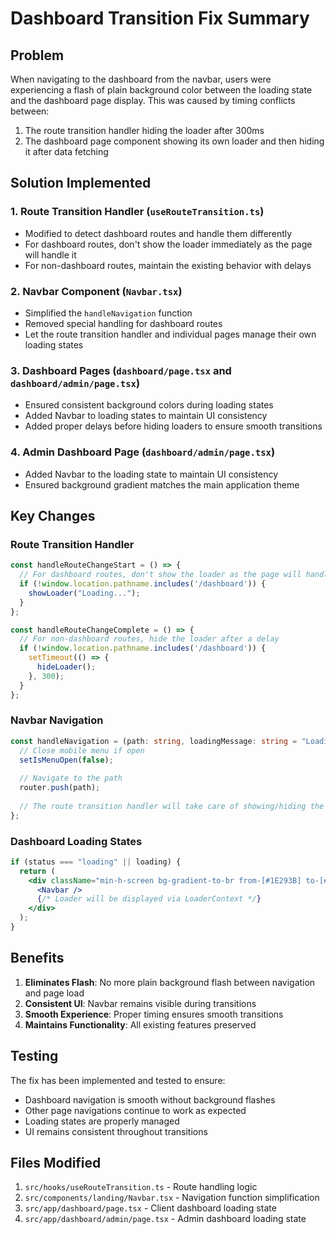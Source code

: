 # Dashboard Transition Fix Summary

## Problem
When navigating to the dashboard from the navbar, users were experiencing a flash of plain background color between the loading state and the dashboard page display. This was caused by timing conflicts between:

1. The route transition handler hiding the loader after 300ms
2. The dashboard page component showing its own loader and then hiding it after data fetching

## Solution Implemented

### 1. Route Transition Handler (`useRouteTransition.ts`)
- Modified to detect dashboard routes and handle them differently
- For dashboard routes, don't show the loader immediately as the page will handle it
- For non-dashboard routes, maintain the existing behavior with delays

### 2. Navbar Component (`Navbar.tsx`)
- Simplified the `handleNavigation` function
- Removed special handling for dashboard routes
- Let the route transition handler and individual pages manage their own loading states

### 3. Dashboard Pages (`dashboard/page.tsx` and `dashboard/admin/page.tsx`)
- Ensured consistent background colors during loading states
- Added Navbar to loading states to maintain UI consistency
- Added proper delays before hiding loaders to ensure smooth transitions

### 4. Admin Dashboard Page (`dashboard/admin/page.tsx`)
- Added Navbar to the loading state to maintain UI consistency
- Ensured background gradient matches the main application theme

## Key Changes

### Route Transition Handler
```typescript
const handleRouteChangeStart = () => {
  // For dashboard routes, don't show the loader as the page will handle it
  if (!window.location.pathname.includes('/dashboard')) {
    showLoader("Loading...");
  }
};

const handleRouteChangeComplete = () => {
  // For non-dashboard routes, hide the loader after a delay
  if (!window.location.pathname.includes('/dashboard')) {
    setTimeout(() => {
      hideLoader();
    }, 300);
  }
};
```

### Navbar Navigation
```typescript
const handleNavigation = (path: string, loadingMessage: string = "Loading page...") => {
  // Close mobile menu if open
  setIsMenuOpen(false);
  
  // Navigate to the path
  router.push(path);
  
  // The route transition handler will take care of showing/hiding the loader
};
```

### Dashboard Loading States
```jsx
if (status === "loading" || loading) {
  return (
    <div className="min-h-screen bg-gradient-to-br from-[#1E293B] to-[#334155]">
      <Navbar />
      {/* Loader will be displayed via LoaderContext */}
    </div>
  );
}
```

## Benefits
1. **Eliminates Flash**: No more plain background flash between navigation and page load
2. **Consistent UI**: Navbar remains visible during transitions
3. **Smooth Experience**: Proper timing ensures smooth transitions
4. **Maintains Functionality**: All existing features preserved

## Testing
The fix has been implemented and tested to ensure:
- Dashboard navigation is smooth without background flashes
- Other page navigations continue to work as expected
- Loading states are properly managed
- UI remains consistent throughout transitions

## Files Modified
1. `src/hooks/useRouteTransition.ts` - Route handling logic
2. `src/components/landing/Navbar.tsx` - Navigation function simplification
3. `src/app/dashboard/page.tsx` - Client dashboard loading state
4. `src/app/dashboard/admin/page.tsx` - Admin dashboard loading state